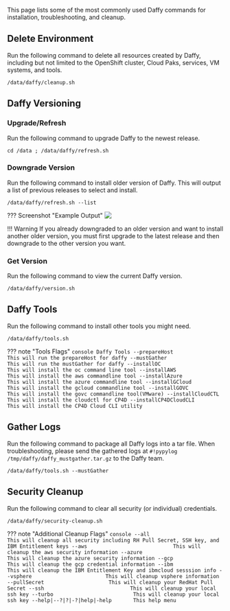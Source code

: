 <script>
  document.title = "Common Commands";
</script>

This page lists some of the most commonly used Daffy commands for installation, troubleshooting, and cleanup.

## **Delete Environment**
Run the following command to delete all resources created by Daffy, including but not limited to the OpenShift cluster, Cloud Paks, services, VM systems, and tools.

```console
/data/daffy/cleanup.sh
```

## **Daffy Versioning**

### Upgrade/Refresh
Run the following command to upgrade Daffy to the newest release.

```console
cd /data ; /data/daffy/refresh.sh

```

### Downgrade Version
Run the following command to install older version of Daffy. This will output a list of previous releases to select and install.

```console
/data/daffy/refresh.sh --list
```

??? Screenshot "Example Output"
      <img src='../../images/tips/daffyUpgrade2.jpg'   align="top"  style = "float">

!!! Warning
    If you already downgraded to an older version and want to install another older version, you must first upgrade to the latest release and then downgrade to the other version you want.

### Get Version
Run the following command to view the current Daffy version.

```console
/data/daffy/version.sh
```

## **Daffy Tools**
Run the following command to install other tools you might need.

```console
/data/daffy/tools.sh
```

??? note "Tools Flags"
      ```console
      Daffy Tools
      --prepareHost                          This will run the prepareHost for daffy
      --mustGather                           This will run the mustGather for daffy
      --installOC                            This will install the oc command line tool
      --installAWS                           This will install the aws commandline tool
      --installAzure                         This will install the azure commandline tool
      --installGCloud                        This will install the gcloud commandline tool
      --installGOVC                          This will install the govc commandline tool(VMware)
      --installCloudCTL                      This will install the cloudctl for CP4D
      --installCP4DCloudCLI                  This will install the CP4D Cloud CLI utility
      ```

## **Gather Logs**
Run the following command to package all Daffy logs into a tar file. When troubleshooting, please send the gathered logs at `#!pypylog /tmp/daffy/daffy_mustgather.tar.gz` to the Daffy team.

```console
/data/daffy/tools.sh --mustGather
```

## **Security Cleanup**
Run the following command to clear all security (or individual) credentials.

```console
/data/daffy/security-cleanup.sh
```

??? note "Additional Cleanup Flags"
      ```console
      --all                            This will cleanup all security including RH Pull Secret, SSH key, and IBM Entitlement keys
      --aws                            This will cleanup the aws security information
      --azure                          This will cleanup the azure security information
      --gcp                            This will cleanup the gcp credential information
      --ibm                            This will cleanup the IBM Entitlement Key and ibmcloud sesssion info
      --vsphere                        This will cleanup vsphere information
      --pullSecret                     This will cleanup your RedHat Pull Secret
      --ssh                            This will cleanup your local ssh key
      --turbo                          This will cleanup your local ssh key
      --help|--?|?|-?|help|-help       This help menu
      ```
